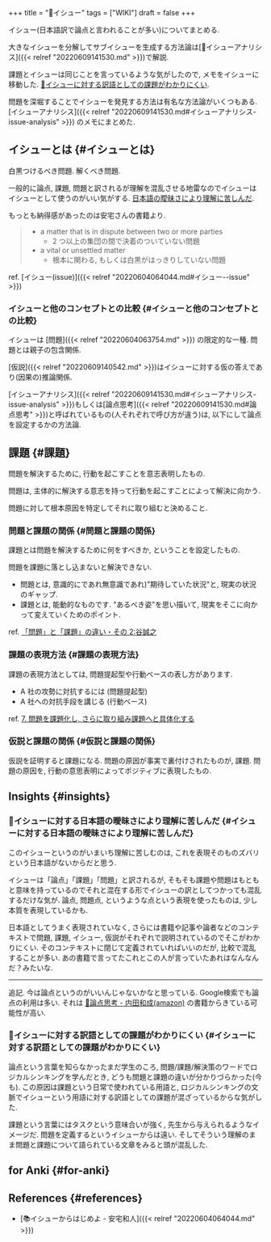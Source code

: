 +++
title = "📝イシュー"
tags = ["WIKI"]
draft = false
+++

イシュー(日本語訳で論点と言われることが多い)についてまとめる.

大きなイシューを分解してサブイシューを生成する方法論は[📝イシューアナリシス]({{< relref "20220609141530.md" >}})で解説.

課題とイシューは同じことを言っているような気がしたので, メモをイシューに移動した. [🤔イシューに対する訳語としての課題がわかりにくい](#イシューに対する訳語としての課題がわかりにくい).

問題を深堀することでイシューを発見する方法は有名な方法論がいくつもある. [イシューアナリシス]({{< relref "20220609141530.md#イシューアナリシス-issue-analysis" >}}) のメモにまとめた.


## イシューとは {#イシューとは}

白黒つけるべき問題. 解くべき問題.

一般的に論点, 課題, 問題と訳されるが理解を混乱させる地雷なのでイシューはイシューとして使うのがいい気がする. [日本語の曖昧さにより理解に苦しんだ](#イシューに対する日本語の曖昧さにより理解に苦しんだ).

もっとも納得感があったのは安宅さんの書籍より.

> -   a matter that is in dispute between two or more parties
>     -   2 つ以上の集団の間で決着のついていない問題
> -   a vital or unsettled matter
>     -   根本に関わる, もしくは白黒がはっきりしていない問題

ref. [イシュー(issue)]({{< relref "20220604064044.md#イシュー--issue" >}})


### イシューと他のコンセプトとの比較 {#イシューと他のコンセプトとの比較}

イシューは [問題]({{< relref "20220604063754.md" >}}) の限定的な一種. 問題とは親子の包含関係.

[仮説]({{< relref "20220609140542.md" >}})はイシューに対する仮の答えであり(因果の)推論関係.

[イシューアナリシス]({{< relref "20220609141530.md#イシューアナリシス-issue-analysis" >}})もしくは[論点思考]({{< relref "20220609141530.md#論点思考" >}})と呼ばれているもの(人それぞれで呼び方が違う)は, 以下にして論点を設定するかの方法論.


## 課題 {#課題}

問題を解決するために, 行動を起こすことを意志表明したもの.

問題は, 主体的に解決する意志を持って行動を起こすことによって解決に向かう.

問題に対して根本原因を特定してそれに取り組むと決めること.


### 問題と課題の関係 {#問題と課題の関係}

課題とは問題を解決するために何をすべきか, ということを設定したもの.

問題を課題に落とし込まないと解決できない.

-   問題とは, 意識的にであれ無意識であれ)"期待していた状況"と, 現実の状況のギャップ.
-   課題とは, 能動的なものです. "あるべき姿"を思い描いて, 現実をそこに向かって変えていくためのポイント.

ref. [「問題」と「課題」の違い・その 2:谷誠之](http://blogs.itmedia.co.jp/tani/2012/11/post-f0b6.html)


### 課題の表現方法 {#課題の表現方法}

課題の表現方法としては, 問題提起型や行動ベースの表し方があります.

-   A 社の攻勢に対抗するには (問題提起型)
-   A 社への対抗手段を講じる (行動ベース)

ref. [7.  問題を課題化し, さらに取り組み課題へと具体化する](http://kantokushi.or.jp/lsp/no672/672_02.html)


### 仮説と課題の関係 {#仮説と課題の関係}

仮説を証明すると課題になる. 問題の原因が事実で裏付けされたものが, 課題. 問題の原因を, 行動の意思表明によってポジティブに表現したもの.


## Insights {#insights}


### 🤔イシューに対する日本語の曖昧さにより理解に苦しんだ {#イシューに対する日本語の曖昧さにより理解に苦しんだ}

このイシューというのがいまいち理解に苦しむのは, これを表現そのものズバリという日本語がないからだと思う.

イシューは「論点」「課題」「問題」と訳されるが, そもそも課題や問題はもともと意味を持っているのでそれと混在する形でイシューの訳としてつかっても混乱するだけな気が. 論点, 問題点, というような点という表現を使ったものは, 少し本質を表現しているかも.

日本語としてうまく表現されていなく, さらには書籍や記事や論者などのコンテキストで問題, 課題, イシュー, 仮説がそれぞれで説明されているのでそこがわかりにくい. そのコンテキストに閉じて定義されていればいいのだが, 比較で混乱することが多い. あの書籍で言ってたこれとこの人が言っていたあれはなんなんだ？みたいな.

---

追記. 今は論点というのがいいんじゃないかなと思っている. Google検索でも論点の利用は多い. それは [🔗論点思考 - 内田和成(amazon)](https://www.amazon.co.jp/dp/B009RO867O) の書籍からきている可能性が高い.


### 🤔イシューに対する訳語としての課題がわかりにくい {#イシューに対する訳語としての課題がわかりにくい}

論点という言葉を知らなかったまだ学生のころ, 問題/課題/解決策のワードでロジカルシンキングを学んだとき, どうも問題と課題の違いが分かりづらかった(今も). この原因は課題という日常で使われている用語と, ロジカルシンキングの文脈でイシューという用語に対する訳語としての課題が混ざっているからな気がした.

課題という言葉にはタスクという意味合いが強く, 先生から与えられるようなイメージだ. 問題を定義するというイシューからは遠い. そしてそういう理解のまま問題と課題について語られている文章をみると頭が混乱した.


## for Anki {#for-anki}


## References {#references}

-   [📚イシューからはじめよ - 安宅和人]({{< relref "20220604064044.md" >}})
